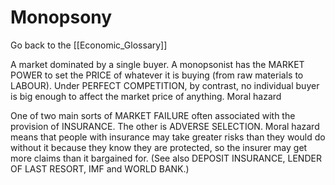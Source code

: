 # Monopsony

Go back to the [[Economic_Glossary]]


A market dominated by a single buyer. A monopsonist has the MARKET POWER to set the PRICE of whatever it is buying (from raw materials to LABOUR). Under PERFECT COMPETITION, by contrast, no individual buyer is big enough to affect the market price of anything.
Moral hazard

One of two main sorts of MARKET FAILURE often associated with the provision of INSURANCE. The other is ADVERSE SELECTION. Moral hazard means that people with insurance may take greater risks than they would do without it because they know they are protected, so the insurer may get more claims than it bargained for. (See also DEPOSIT INSURANCE, LENDER OF LAST RESORT, IMF and WORLD BANK.)

